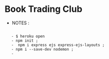 # Book Trading Club




* NOTES :

```
   
   - $ heroku open
   - npm init ;
   -  npm i express ejs express-ejs-layouts ;
   - npm i --save-dev nodemon ;
   - 




```